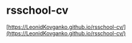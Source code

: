 # rsschool-cv
[https://LeonidKovganko.github.io/rsschool-cv/](https://LeonidKovganko.github.io/rsschool-cv/)
